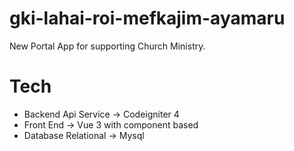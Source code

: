 # gki-lahai-roi-mefkajim-ayamaru
New Portal App for supporting Church Ministry.

# Tech
- Backend Api Service -> Codeigniter 4
- Front End           -> Vue 3 with component based
- Database Relational -> Mysql
